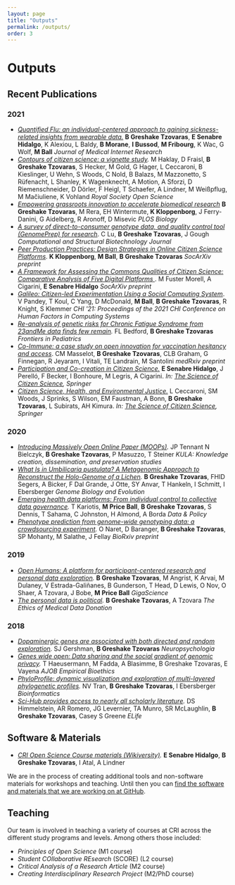 ```yaml
---
layout: page
title: "Outputs"
permalink: /outputs/
order: 3
---
```


# Outputs

## Recent Publications

### 2021
- *[Quantified Flu: an individual-centered approach to gaining sickness-related insights from wearable data.](https://www.jmir.org/2021/9/e28116/)* **B Greshake Tzovaras**, **E Senabre Hidalgo**, K Alexiou, L Baldy, **B Morane**, **I Bussod**, **M Fribourg**, K Wac, G Wolf, **M Ball** *Journal of Medical Internet Research*
- *[Contours of citizen science: a vignette study](https://royalsocietypublishing.org/doi/10.1098/rsos.202108).* M Haklay, D Fraisl, **B Greshake Tzovaras**, S Hecker, M Gold, G Hager, L Ceccaroni, B Kieslinger, U Wehn, S Woods, C Nold, B Balazs, M Mazzonetto, S Rüfenacht, L Shanley, K Wagenknecht, A Motion, A Sforzi, D Riemenschneider, D Dörler, F Heigl, T Schaefer, A Lindner, M Weißpflug, M Mačiuliene, K Vohland *Royal Society Open Science*
- *[Empowering grassroots innovation to accelerate biomedical research](https://journals.plos.org/plosbiology/article?id=10.1371/journal.pbio.3001349)* **B Greshake Tzovaras**, M Rera, EH Wintermute, **K Kloppenborg**, J Ferry-Danini, G Aidelberg, R Aronoff, D Misevic *PLOS Biology*
- *[A survey of direct-to-consumer genotype data, and quality control tool (GenomePrep) for research](https://www.sciencedirect.com/science/article/pii/S2001037021002786)*. C Lu, **B Greshake Tzovaras**, J Gough *Computational and Structural Biotechnology Journal*
- *[Peer Production Practices: Design Strategies in Online Citizen Science Platforms](https://osf.io/preprints/socarxiv/rw58y/)*. **K Kloppenborg**, **M Ball**, **B Greshake Tzovaras** *SocArXiv preprint*
- *[A Framework for Assessing the Commons Qualities of Citizen Science: Comparative Analysis of Five Digital Platforms
](https://osf.io/preprints/socarxiv/pv78g/)*. M Fuster Morell, A Cigarini, **E Senabre Hidalgo** *SocArXiv preprint*
- *[Galileo: Citizen-led Experimentation Using a Social Computing System](https://dl.acm.org/doi/abs/10.1145/3411764.3445668)*. V Pandey, T Koul, C Yang, D McDonald, **M Ball**, **B Greshake Tzovaras**, R Knight, S Klemmer *CHI '21: Proceedings of the 2021 CHI Conference on Human Factors in Computing Systems*
- *[Re-analysis of genetic risks for Chronic Fatigue Syndrome from 23andMe data finds few remain](https://www.frontiersin.org/articles/10.3389/fped.2021.590040/full).* FL Bedford, **B Greshake Tzovaras** *Frontiers in Pediatrics*
- *[Co-Immune: a case study on open innovation for vaccination hesitancy and access](https://www.medrxiv.org/content/10.1101/2021.03.29.20248781v1.full)*. CM Masselot, **B Greshake Tzovaras**, CLB Graham, G Finnegan, R Jeyaram, I Vitali, TE Landrain, M Santolini *medRxiv preprint*
- *[Participation and Co-creation in Citizen Science.](https://link.springer.com/chapter/10.1007/978-3-030-58278-4_11)* **E Senabre Hidalgo**, J Perelló, F Becker, I Bonhoure, M Legris, A Cigarini. *In: [The Science of Citizen Science](https://link.springer.com/book/10.1007/978-3-030-58278-4), Springer*
- *[Citizen Science, Health, and Environmental Justice.](https://link.springer.com/chapter/10.1007/978-3-030-58278-4_12)* L Ceccaroni, SM Woods, J Sprinks, S Wilson, EM Faustman, A Bonn, **B Greshake Tzovaras**, L Subirats, AH Kimura. *In: [The Science of Citizen Science](https://link.springer.com/book/10.1007/978-3-030-58278-4), Springer*

### 2020
- *[Introducing Massively Open Online Paper (MOOPs)](https://kula.uvic.ca/articles/10.5334/kula.63/).* JP Tennant N Bielczyk, **B Greshake Tzovaras**, P Masuzzo, T Steiner *KULA: Knowledge creation, dissemination, and preservation studies*
- *[What Is in Umbilicaria pustulata? A Metagenomic Approach to Reconstruct the Holo-Genome of a Lichen](https://academic.oup.com/gbe/article/12/4/309/5803651).* **B Greshake Tzovaras**, FHID Segers, A Bicker, F Dal Grande, J Otte, SY Anvar, T Hankeln, I Schmitt, I Ebersberger *Genome Biology and Evolution*
- *[Emerging health data platforms: From individual control to collective data governance](https://www.cambridge.org/core/journals/data-and-policy/article/emerging-health-data-platforms-from-individual-control-to-collective-data-governance/C2FABA49744B674D157DC5E09E15DDCD).* T Kariotis, **M Price Ball**, **B Greshake Tzovaras**, S Dennis, T Sahama, C Johnston, H Almond, A Borda *Data & Policy*
- *[Phenotype prediction from genome-wide genotyping data: a crowdsourcing experiment](https://www.biorxiv.org/content/10.1101/2020.08.25.265900v1.abstract).* O Naret, D Baranger, **B Greshake Tzovaras**, SP Mohanty, M Salathe, J Fellay *BioRxiv preprint*

### 2019
- *[Open Humans: A platform for participant-centered research and personal data exploration](https://academic.oup.com/gigascience/article/8/6/giz076/5523201).* **B Greshake Tzovaras**, M Angrist, K Arvai, M Dulaney, V Estrada-Galiñanes, B Gunderson, T Head, D Lewis, O Nov, O Shaer, A Tzovara, J Bobe, **M Price Ball** *GigaScience*
- *[The personal data is political](https://library.oapen.org/bitstream/handle/20.500.12657/23112/1007044.pdf?sequence=1#page=138).* **B Greshake Tzovaras**, A Tzovara *The Ethics of Medical Data Donation*

### 2018
- *[Dopaminergic genes are associated with both directed and random exploration](https://www.sciencedirect.com/science/article/abs/pii/S0028393218304202).* SJ Gershman, **B Greshake Tzovaras** *Neuropsychologia*
- *[Genes wide open: Data sharing and the social gradient of genomic privacy](https://www.tandfonline.com/doi/full/10.1080/23294515.2018.1550123).* T Haeusermann, M Fadda, A Blasimme, B Greshake Tzovaras, E Vayena *AJOB Empirical Bioethics*
- *[PhyloProfile: dynamic visualization and exploration of multi-layered phylogenetic profiles](https://academic.oup.com/bioinformatics/article-abstract/34/17/3041/4962496).* NV Tran, **B Greshake Tzovaras**, I Ebersberger *Bioinformatics*
- *[Sci-Hub provides access to nearly all scholarly literature](https://elifesciences.org/articles/32822).* DS Himmelstein, AR Romero, JG Levernier, TA Munro, SR McLaughlin, **B Greshake Tzovaras**, Casey S Greene *ELife*

## Software & Materials
- *[CRI Open Science Course materials (Wikiversity)](https://en.wikiversity.org/wiki/CRI_Open_Science_Course).* **E Senabre Hidalgo**, **B Greshake Tzovaras**, I Atal, A Lindner

We are in the process of creating additional tools and non-software materials for workshops and teaching. Until then you can [find the software and materials that we are working on at GitHub](https://github.com/PeerProducedResearch/).

## Teaching
Our team is involved in teaching a variety of courses at CRI across the different study programs and levels. Among others those included:

- _Principles of Open Science_  (M1 course)
- _Student COllaborative REsearch_ (SCORE) (L2 course)
- _Critical Analysis of a Research Article_ (M2 course)
- _Creating Interdisciplinary Research Project_ (M2/PhD course)

